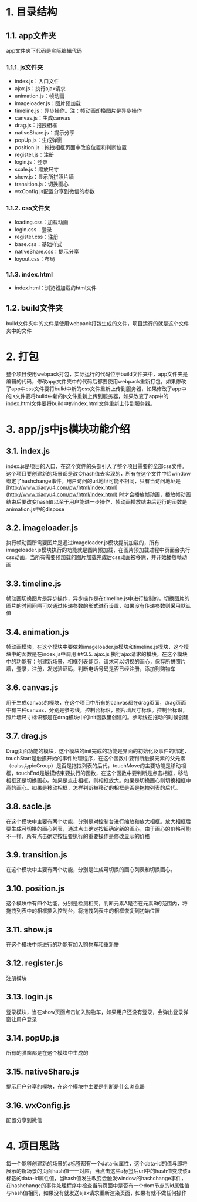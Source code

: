 # 1. 目录结构
## 1.1. app文件夹
app文件夹下代码是实际编辑代码
### 1.1.1. js文件夹
- index.js：入口文件
- ajax.js：执行ajax请求
- animation.js：帧动画
- imageloader.js：图片预加载
- timeline.js：异步操作。注：帧动画却换图片是异步操作
- canvas.js：生成canvas
- drag.js：拖拽相框
- nativeShare.js：提示分享
- popUp.js：生成弹窗
- position.js：拖拽相框页面中改变位置和判断位置
- register.js：注册
- login.js：登录
- scale.js：缩放尺寸
- show.js：显示所拼照片墙
- transition.js：切换画心
- wxConfig.js配置分享到微信的参数
### 1.1.2. css文件夹
- loading.css：加载动画
- login.css：登录
- register.css：注册
- base.css：基础样式
- nativeShare.css：提示分享
- loyout.css：布局
### 1.1.3. index.html
- index.html：浏览器加载的html文件

## 1.2. build文件夹
build文件夹中的文件是使用webpack打包生成的文件，项目运行的就是这个文件夹中的文件
# 2. 打包
整个项目使用webpack打包，实际运行的代码位于build文件夹中，app文件夹是编辑的代码，修改app文件夹中的代码后都要使用webpack重新打包，如果修改了app中css文件要将bulid中新的css文件重新上传到服务器，如果修改了app中的js文件要将bulid中新的js文件重新上传到服务器，如果改变了app中的index.html文件要将build中的index.html文件重新上传到服务器。
# 3. app/js中js模块功能介绍
## 3.1. index.js
index.js是项目的入口，在这个文件的头部引入了整个项目需要的全部css文件。这个项目要创建新的场景都是改变hash值去实现的，所有在这个文件中给window绑定了hashchange事件。用户访问的url地址可能不相同，只有当访问地址是[http://www.xiaoyu4.com/pw/html/index.html](http://www.xiaoyu4.com/pw/html/index.html) 时才会播放帧动画，播放帧动画结束后要改变hash值以至于用户能进一步操作，帧动画播放结束后运行的函数是animation.js中的dispose
## 3.2. imageloader.js
执行帧动画所需要图片是通过imageloader.js模块提前加载的，所有imageloader.js模块执行的功能就是图片预加载，在图片预加载过程中页面会执行css动画，当所有需要预加载的图片加载完成后css动画被移除，并开始播放帧动画
## 3.3. timeline.js
帧动画切换图片是异步操作，异步操作是在timeline.js中进行控制的，切换图片的图片的时间间隔可以通过传递参数的形式进行设置，如果没有传递参数则采用默认值
## 3.4. animation.js
帧动画模块，在这个模块中要依赖imageloader.js模块和timeline.js模块，这个模块中的函数是在index.js中调用
##3.5. ajax.js
执行ajax请求的模块。在这个模块中的功能有：创建新场景，相框列表翻页，请求可以切换的画心，保存所拼照片墙，登录，注册，发送验证码，判断电话号码是否已经注册，添加到购物车
## 3.6. canvas.js
用于生成canvas的模块，在这个项目中所有的canvas都在drag页面，drag页面中有三种canvas，分别是参考线，控制台标识，照片墙尺寸标识。控制台标识，照片墙尺寸标识都是在drag模块中的init函数里创建的。参考线在拖动的时候创建
## 3.7. drag.js
Drag页面功能的模块，这个模块的init完成的功能是界面的初始化及事件的绑定，touchStart是触摸开始的事件处理程序，在这个函数中要判断触摸元素的父元素（calss为picGroup）是否是拖拽列表的后代，touchMove的主要功能是移动相框，touchEnd是触摸结束要执行的函数，在这个函数中要判断是点击相框，移动相框还是切换画心。如果是点击相框，则相框放大。如果是切换画心则切换相框中高的画心。如果是移动相框，怎样判断被移动的相框是否是拖拽列表的后代。
## 3.8. sacle.js
在这个模块中主要有两个功能，分别是对控制台进行缩放和放大相框。放大相框后要生成可切换的画心列表，通过点击确定按钮确定新的画心，由于画心的价格可能不一样，所有点击确定按钮要执行的重要操作是修改显示的价格
## 3.9. transition.js
在这个模块中主要有两个功能，分别是生成可切换的画心列表和切换画心。
## 3.10. position.js
这个模块中有四个功能，分别是检测相交，判断元素A是否在元素B的范围内，将拖拽列表中的相框插入控制台，将拖拽列表中的相框恢复到初始位置
## 3.11. show.js
在这个模块中能进行的功能有加入购物车和重新拼
## 3.12. register.js
注册模块
## 3.13. login.js
登录模块，当在show页面点击加入购物车，如果用户还没有登录，会弹出登录弹窗让用户登录
## 3.14. popUp.js
所有的弹窗都是在这个模块中生成的
## 3.15. nativeShare.js
提示用户分享的模块，在这个模块中主要是判断是什么浏览器
## 3.16. wxConfig.js
配置分享到微信
# 4. 项目思路
每一个能够创建新的场景的a标签都有一个data-id属性，这个data-id的值与即将展示的新场景的页面hash值一一对应，当点击这些a标签后url中的hash值变成该a标签的data-id属性值，当hash值发生改变会触发window的hashchange事件，在hashchange的事件处理程序中检查当前页面中是否有一个dom节点的id属性值与hash值相同，如果没有就发送ajax请求重新渲染页面，如果有就不做任何操作

